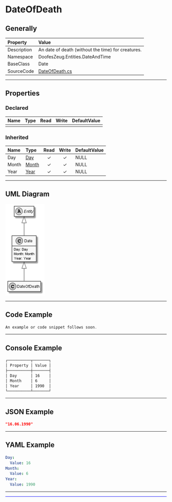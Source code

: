 ﻿# DateOfDeath

## Generally

|Property|Value|
|:-|:-|
|Description|An date of death (without the time) for creatures.|
|Namespace|DoofesZeug.Entities.DateAndTime|
|BaseClass|Date|
|SourceCode|[DateOfDeath.cs](../../../../DoofesZeug.Library/Src/Entities/DateAndTime/DateOfDeath.cs)|

---

## Properties

### Declared

|Name|Type|Read|Write|DefaultValue|
|:---|:---|:--:|:---:|:-----------|
|    |    |    |     |            |

### Inherited

|Name|Type|Read|Write|DefaultValue|
|:---|:---|:--:|:---:|:-----------|
|Day|[Day](../../Entities/DoofesZeug.Entities.DateAndTime.Part.Date/Day.md)|&#x2713;|&#x2713;|NULL|
|Month|[Month](../../Entities/DoofesZeug.Entities.DateAndTime.Part.Date/Month.md)|&#x2713;|&#x2713;|NULL|
|Year|[Year](../../Entities/DoofesZeug.Entities.DateAndTime.Part.Date/Year.md)|&#x2713;|&#x2713;|NULL|

---

## UML Diagram

![DateOfDeath.png](./DateOfDeath.png "DateOfDeath")

---

## Code Example

```cs
An example or code snippet follows soon.
```

---

## Console Example

```console
┌──────────┬───────┐
│ Property │ Value │
├──────────┼───────┤
│ Day      │ 16    │
│ Month    │ 6     │
│ Year     │ 1990  │
└──────────┴───────┘
```

---

## JSON Example

```json
"16.06.1990"
```

---

## YAML Example

```yaml
Day:
  Value: 16
Month:
  Value: 6
Year:
  Value: 1990
```

---

<hr style="background: blue;" />

